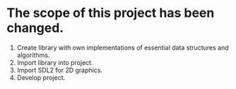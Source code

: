 # The scope of this project has been changed.

1. Create library with own implementations of essential data structures and algorithms.
2. Import library into project.
3. Import SDL2 for 2D graphics.
4. Develop project.
